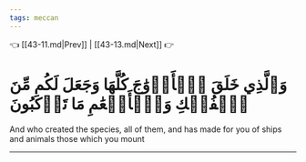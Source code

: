 ```yaml
---
tags: meccan
---
```


👈 [[43-11.md|Prev]] | [[43-13.md|Next]] 👉

# وَٱلَّذِي خَلَقَ ٱلۡأَزۡوَٰجَ كُلَّهَا وَجَعَلَ لَكُم مِّنَ ٱلۡفُلۡكِ وَٱلۡأَنۡعَٰمِ مَا تَرۡكَبُونَ

And who created the species, all of them, and has made for you of ships and animals those which you mount

---

